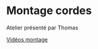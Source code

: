 # Montage cordes

Atelier présenté par Thomas

[Vidéos montage](https://www.youtube.com/playlist?list=PLxCkPDzZUMaEJJ3Fdo74OwovXSyIE-h8b)